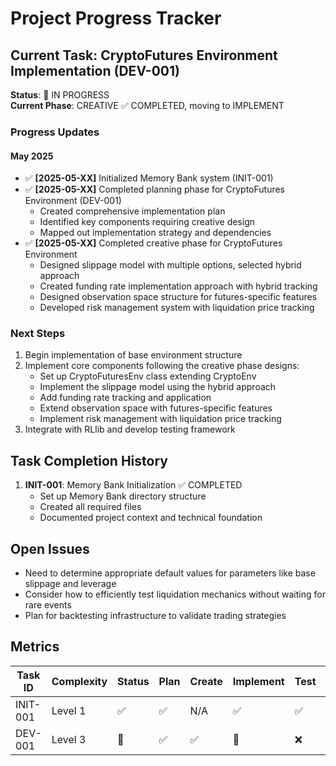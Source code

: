 # Project Progress Tracker

## Current Task: CryptoFutures Environment Implementation (DEV-001)

**Status**: 🔄 IN PROGRESS  
**Current Phase**: CREATIVE ✅ COMPLETED, moving to IMPLEMENT

### Progress Updates

#### May 2025

- ✅ **[2025-05-XX]** Initialized Memory Bank system (INIT-001)
- ✅ **[2025-05-XX]** Completed planning phase for CryptoFutures Environment (DEV-001)
  - Created comprehensive implementation plan
  - Identified key components requiring creative design
  - Mapped out implementation strategy and dependencies
- ✅ **[2025-05-XX]** Completed creative phase for CryptoFutures Environment
  - Designed slippage model with multiple options, selected hybrid approach
  - Created funding rate implementation approach with hybrid tracking
  - Designed observation space structure for futures-specific features
  - Developed risk management system with liquidation price tracking

### Next Steps

1. Begin implementation of base environment structure
2. Implement core components following the creative phase designs:
   - Set up CryptoFuturesEnv class extending CryptoEnv
   - Implement the slippage model using the hybrid approach
   - Add funding rate tracking and application
   - Extend observation space with futures-specific features
   - Implement risk management with liquidation price tracking
3. Integrate with RLlib and develop testing framework

## Task Completion History

1. **INIT-001**: Memory Bank Initialization ✅ COMPLETED
   - Set up Memory Bank directory structure
   - Created all required files
   - Documented project context and technical foundation

## Open Issues

- Need to determine appropriate default values for parameters like base slippage and leverage
- Consider how to efficiently test liquidation mechanics without waiting for rare events
- Plan for backtesting infrastructure to validate trading strategies

## Metrics

| Task ID | Complexity | Status | Plan | Create | Implement | Test | Complete |
|---------|------------|--------|------|--------|-----------|------|----------|
| INIT-001 | Level 1    | ✅     | ✅   | N/A    | ✅        | ✅   | ✅       |
| DEV-001  | Level 3    | 🔄     | ✅   | ✅     | 🔄        | ❌   | ❌       |
